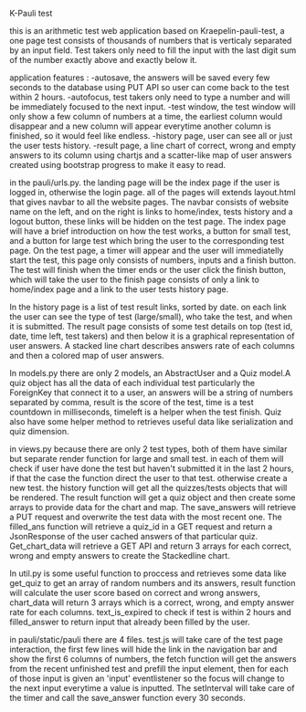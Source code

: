 K-Pauli test

this is an arithmetic test web application based on Kraepelin-pauli-test, a one page  test consists of thousands of numbers that is verticaly separated by an input field. Test takers only need to fill the input with the last digit sum of the number exactly above and exactly below it.

application features :
    -autosave, the answers will be saved every few seconds to the database using PUT API so user can come back to the test within 2 hours.
    -autofocus, test takers only need to type a number and will be immediately focused to the next input.
    -test window, the test window will only show a few column of numbers at a time, the earliest column would disappear and a new column will appear everytime another column is finished, so it would feel like endless.
    -history page, user can see all or just the user tests history.
    -result page, a line chart of correct, wrong and empty answers to its column using chartjs and a scatter-like map of user   answers created using bootstrap progress to make it easy to read.

in the pauli/urls.py. the landing page will be the index page if the user is logged in, otherwise the login page. all of the pages will extends layout.html that gives navbar to all the website pages. The navbar consists of website name on the left, and on the right is links to home/index, tests history and a logout button, these links will be hidden on the test page. The index page will have a brief introduction on how the test works, a button for small test, and a button for large test which bring the user to the corresponding test page. On the test page, a timer will appear and the user will immediatelly start the test, this page only consists of numbers, inputs and a finish button. The test will finish when the timer ends or the user click the finish button, which will take the user to the finish page consists of only a link to home/index page and a link to the user tests history  page. 

In the history page is a list of test result links, sorted by date. on each link the user can see the type of test (large/small), who take the test, and when it is submitted. The result page consists of some test details on top (test id, date, time left, test takers) and then below it is a graphical representation of user answers. A stacked line chart describes answers rate of each columns and then a colored map of user answers.

In models.py there are only 2 models, an AbstractUser and a Quiz model.A quiz object has all the data of each individual test particularly the ForeignKey that connect it to a user, an answers will be a string of numbers separated by comma, result is the score of the test, time is a test countdown in milliseconds, timeleft is a helper when the test finish. Quiz also have some helper method to retrieves useful data like serialization and quiz dimension.

in views.py because there are only 2 test types, both of them have similar but separate render function for large and small test. in each of them will check if user have done the test but haven't submitted it in the last 2 hours, if that the case the function direct the user to that test. otherwise create a new test. the history function will get all the quizzes/tests objects that will be rendered. The result function will get a quiz object and then create some arrays to provide data for the chart and map. The save_answers will retrieve a PUT request and overwrite the test data with the most recent one. The filled_ans function will retrieve a quiz_id in a GET request and return a JsonResponse of the user cached answers of that particular quiz. Get_chart_data will retrieve a GET API and return 3 arrays for each correct, wrong and empty answers to create the Stackedline chart.

In util.py is some useful function to proccess and retrieves some data like get_quiz to get an array of random numbers and its answers, result function will calculate the user score based on correct and wrong answers, chart_data will return 3 arrays which is a correct, wrong, and empty answer rate for each columns. text_is_expired to check if test is within 2 hours and filled_answer to return input that already been filled by the user.

in pauli/static/pauli there are 4 files. test.js will take care of the test page interaction, the first few lines will hide the link in the navigation bar and show the first 6 columns of numbers, the fetch function will get the answers from the recent unfinished test and prefill the input element, then for each of those input is given an 'input' eventlistener so the focus will change to the next input everytime a value is inputted. The setInterval will take care of the timer and call the save_answer function every 30 seconds. 
